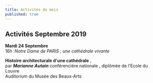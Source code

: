 ```yaml
---
title: Activités du mois
published: true
---
```

## Activités Septembre 2019  



**Mardi 24 Septembre**  
16h :_Notre Dame de PARIS ; une cathédrale vivante_  

**Histoire architecturale d'une cathédrale** ,     
par **_Marianne Autain_** conférencière nationale , diplômée de l'Ecole du Louvre  
Auditorium du Musée des Beaux-Arts


